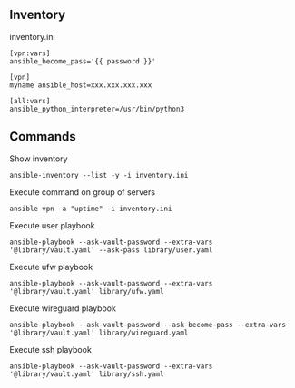 ## Inventory 

inventory.ini 

```
[vpn:vars]
ansible_become_pass='{{ password }}'

[vpn]
myname ansible_host=xxx.xxx.xxx.xxx

[all:vars]
ansible_python_interpreter=/usr/bin/python3
```

## Commands

Show inventory

```
ansible-inventory --list -y -i inventory.ini
```

Execute command on group of servers

```
ansible vpn -a "uptime" -i inventory.ini 
```

Execute user playbook

```
ansible-playbook --ask-vault-password --extra-vars '@library/vault.yaml' --ask-pass library/user.yaml
```

Execute ufw playbook

```
ansible-playbook --ask-vault-password --extra-vars '@library/vault.yaml' library/ufw.yaml
```

Execute wireguard playbook

```
ansible-playbook --ask-vault-password --ask-become-pass --extra-vars '@library/vault.yaml' library/wireguard.yaml
```

Execute ssh playbook

```
ansible-playbook --ask-vault-password --extra-vars '@library/vault.yaml' library/ssh.yaml
```
